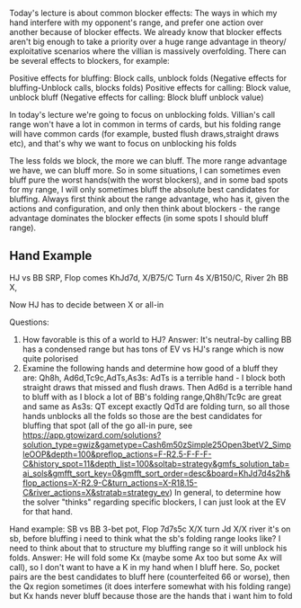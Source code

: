 

Today's lecture is about common blocker effects: 
	The ways in which my hand interfere with my opponent's range, and prefer one action over another because of blocker effects. We already know that blocker effects aren't big enough to take a priority over a huge range advantage in theory/ exploitative scenarios where the villian is massively overfolding.
There can be several effects to blockers, for example:

Positive effects for bluffing: Block calls, unblock folds
(Negative effects for bluffing-Unblock calls, blocks folds)
Positive effects for calling: Block value, unblock bluff
(Negative effects for calling: Block bluff unblock value)

In today's lecture we're going to focus on unblocking folds.
Villian's call range won't have a lot in common in terms of cards, but his folding range will have common cards (for example, busted flush draws,straight draws etc), and that's why we want to focus on unblocking his folds


The less folds we block, the more we can bluff. The more range advantage we have, we can bluff more. So in some situations, I can sometimes even bluff pure the worst hands(with the worst blockers), and in some bad spots for my range, I will only sometimes bluff the absolute best candidates for bluffing. Always first think about the range advantage, who has it, given the actions and configuration, and only then think about blockers - the range advantage dominates the blocker effects (in some spots I should bluff range).


## Hand Example

HJ vs BB SRP,
Flop comes KhJd7d, X/B75/C Turn 4s X/B150/C, River 2h BB X,

Now HJ has to decide between X or all-in

Questions:
1. How favorable is this of a world to HJ? Answer: It's neutral-by calling BB has a condensed range but has tons of EV vs HJ's range which is now quite polorised
2. Examine the following hands and determine how good of a bluff they are: Qh8h, Ad6d,Tc9c,AdTs,As3s: AdTs is a terrible hand  - I block both straight draws that missed and flush draws. Then Ad6d is a terrible hand to bluff with as I block a lot of BB's folding range,Qh8h/Tc9c are great and same as As3s: QT except exactly QdTd are folding turn, so all those hands unblocks all the folds so those are the best candidates for bluffing that spot (all of the go all-in pure, see https://app.gtowizard.com/solutions?solution_type=gwiz&gametype=Cash6m50zSimple25Open3betV2_SimpleOOP&depth=100&preflop_actions=F-R2.5-F-F-F-C&history_spot=11&depth_list=100&soltab=strategy&gmfs_solution_tab=ai_sols&gmfft_sort_key=0&gmfft_sort_order=desc&board=KhJd7d4s2h&flop_actions=X-R2.9-C&turn_actions=X-R18.15-C&river_actions=X&stratab=strategy_ev)
In general, to determine how the solver "thinks" regarding specific blockers, I can just look at the EV for that hand.


Hand example: SB vs BB 3-bet pot,
Flop 7d7s5c X/X turn Jd X/X river it's on sb,
before bluffing i need to think what the sb's folding range looks like? I need to think about that to structure my bluffing range so it will unblock his folds. Answer: He will fold some Kx (maybe some Ax too but some Ax will call), so I don't want to have a K in my hand when I bluff here. So, pocket pairs are the best candidates to bluff here (counterfeited 66 or worse), then the Qx region sometimes (it does interfere somewhat with his folding range) but Kx hands never bluff because those are the hands that i want him to fold




